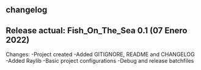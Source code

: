 changelog
---------

Release actual:    Fish_On_The_Sea 0.1 (07 Enero 2022)
-------------------------------------------------------------------------
Changes:
-Project created
-Added GITIGNORE, README and CHANGELOG
-Added Raylib
-Basic project configurations
-Debug and release batchfiles
